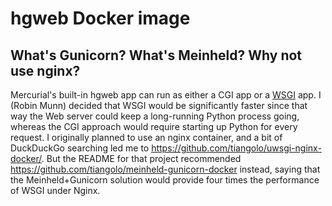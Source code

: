 # hgweb Docker image

## What's Gunicorn? What's Meinheld? Why not use nginx?

Mercurial's built-in hgweb app can run as either a CGI app or a [WSGI](https://docs.python.org/3/library/wsgiref.html) app.
I (Robin Munn) decided that WSGI would be significantly faster since that way the Web server could keep a long-running Python
process going, whereas the CGI approach would require starting up Python for every request. I originally planned to use an nginx
container, and a bit of DuckDuckGo searching led me to https://github.com/tiangolo/uwsgi-nginx-docker/. But the README for that
project recommended https://github.com/tiangolo/meinheld-gunicorn-docker instead, saying that the Meinheld+Gunicorn solution
would provide four times the performance of WSGI under Nginx.
